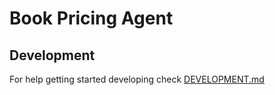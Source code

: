 # Book Pricing Agent

## Development

For help getting started developing check [DEVELOPMENT.md](DEVELOPMENT.md)
